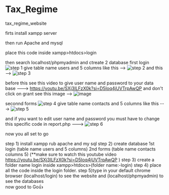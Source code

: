 # Tax_Regime
tax_regime_website


firts install xampp server  

then run Apache and mysql 

place this code inside xampp>htdocs>login

then search localhost/phpmyadmin and ctreate 2 database 
first login 
![step 1](https://github.com/user-attachments/assets/20c7d1bf-20ef-4e90-91da-153b000a0e1a)
give table name users and 5 columns like this --> ![step 2](https://github.com/user-attachments/assets/0c5f993e-ada0-4528-bb33-e3444ee0ec92)
and this --> 
![step 3](https://github.com/user-attachments/assets/b452e94d-ac10-4ca0-a4f8-f78a2958de47)


before this see this video to give user name and password to your data base ---> https://youtu.be/SXj3ILFzX0k?si=D5Ioq4jUVTrpAwQP
and don't click on grant see this image -->  ![image](https://github.com/user-attachments/assets/f6d672eb-7087-47b7-b8b3-33e64a29f07d)

seconnd forms 
![step 4](https://github.com/user-attachments/assets/be72e247-5017-443d-89e8-e8e5eedcab89)
give table name contacts and 5 columns 
like this --->  ![step 5](https://github.com/user-attachments/assets/55533931-c03b-47ff-b216-40436f4db6a2)

and if you want to edit user name and password you must have to change this specific code in report.php --->  ![step 6](https://github.com/user-attachments/assets/62cc521f-3c58-4c48-92ef-a7ece568995c)

now you all set to go

step 1) install xampp rub apache and my sql
step 2) create database 1st login (table name users and 5 columns) 2nd forms (table name contacts columns 5) (**make sure to watch this youtube video  https://youtu.be/SXj3ILFzX0k?si=D5Ioq4jUVTrpAwQP )
step 3) create a folder name login inside xampp>htdocs>(folder name:-login)
step 4) place all the code inside the login folder.
step 5)type in your default chrome browser (localhost/login) to see the website and (localhost/phpmyadmin) to see the databases  
                now good to Go👍


